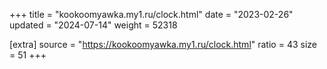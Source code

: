 +++
title = "kookoomyawka.my1.ru/clock.html"
date = "2023-02-26"
updated = "2024-07-14"
weight = 52318

[extra]
source = "https://kookoomyawka.my1.ru/clock.html"
ratio = 43
size = 51
+++
